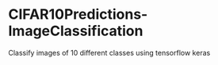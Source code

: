# CIFAR10Predictions-ImageClassification
Classify images of 10 different classes using tensorflow keras
